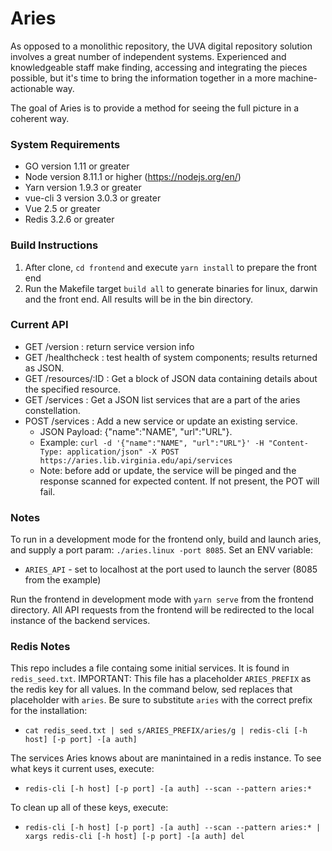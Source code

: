 # Aries

As opposed to a monolithic repository, the UVA digital repository solution involves a great number of independent systems.  Experienced and knowledgeable staff make finding, accessing and integrating the pieces possible, but it's time to bring the information together in a more machine-actionable way.

The goal of Aries is to provide a method for seeing the full picture in a coherent way.

### System Requirements
* GO version 1.11 or greater
* Node version 8.11.1 or higher (https://nodejs.org/en/)
* Yarn version 1.9.3 or greater
* vue-cli 3 version 3.0.3 or greater
* Vue 2.5 or greater
* Redis 3.2.6 or greater

### Build Instructions

1. After clone, `cd frontend` and execute `yarn install` to prepare the front end
2. Run the Makefile target `build all` to generate binaries for linux, darwin and the front end.  All results will be in the bin directory.

### Current API

* GET /version : return service version info
* GET /healthcheck : test health of system components; results returned as JSON.
* GET /resources/:ID : Get a block of JSON data containing details about the specified resource.
* GET /services : Get a JSON list services that are a part of the aries constellation.
* POST /services : Add a new service or update an existing service. 
   * JSON Payload: {"name":"NAME", "url":"URL"}. 
   * Example: `curl -d '{"name":"NAME", "url":"URL"}' -H "Content-Type: application/json" -X POST https://aries.lib.virginia.edu/api/services`
   * Note: before add or update, the service will be pinged and the response scanned for expected content. If not present, the POT will fail. 

### Notes

To run in a development mode for the frontend only, build and launch aries, and supply a port param: `./aries.linux -port 8085`. Set an ENV variable:

* `ARIES_API` - set to localhost at the port used to launch the server (8085 from the example)

Run the frontend in development mode with `yarn serve` from the frontend directory. All API requests from the frontend will be redirected to the local instance of the backend services.

### Redis Notes

This repo includes a file containg some initial services. It is found in `redis_seed.txt`. IMPORTANT: This file has a placeholder `ARIES_PREFIX` as the redis key for all values. In the command below, sed replaces that placeholder with `aries`. Be sure to substitute `aries` with the correct prefix for the installation:

* `cat redis_seed.txt | sed s/ARIES_PREFIX/aries/g | redis-cli [-h host] [-p port] -[a auth]`
  
The services Aries knows about are manintained in a redis instance. To see what keys it current uses, execute:

* `redis-cli [-h host] [-p port] -[a auth] --scan --pattern aries:*`

To clean up all of these keys, execute:

* `redis-cli [-h host] [-p port] -[a auth] --scan --pattern aries:* | xargs redis-cli [-h host] [-p port] -[a auth] del` 
